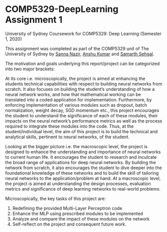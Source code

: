 # COMP5329-DeepLearning Assignment 1
University of Sydney Coursework for COMP5329: Deep Learning (Semester 1, 2020)

This assignment was completed as part of the COMP5329 unit of The University of Sydney by [Sanna Nazir](https://github.com/Sanna-Nazir), [Anshu Kumar](https://github.com/anshukr5) and [Samarth Sehgal](https://github.com/samarthsehgal97). 

The motivation and goals underlying this report/project can be categorized into two major brackets:

At its core i.e. microscopically, the project is aimed at enhancing the students technical capabilities with respect to building neural networks from scratch. It also focuses on building the student’s understanding of how a neural network works, and how that mathematical working can be translated into a coded application for implementation. Furthermore, by enforcing implementation of various modules such as dropout, batch normalization, weight decay, SGD momentum etc., this project encourages the student to understand the significance of each of these modules, their impacts on the neural network’s performance metrics as well as the process required to integrate these modules into the code. Thus, at the student/individual level, the aim of this project is to build the technical and analytical skills, pertinent to neural networks, of the student. 

Looking at the bigger picture i.e. the macroscopic level, the project is designed to enhance the understanding and importance of neural networks to current human life. It encourages the student to research and inculcate the broad range of applications for deep neural networks. By building the network from scratch, it also encourages the student to dive deeper into the foundational knowledge of these networks and to build the skill of tailoring neural networks to the application/problem at hand. At a macroscopic level, the project is aimed at understanding the design processes, evaluation metrics and significance of deep learning networks to real-world problems. 

Microscopically, the key tasks of this project are: 

  1. Redefining the provided Multi-Layer Perceptron code
  2. Enhance the MLP using prescribed modules to be implemented 
  3. Analyze and compare the impact of these modules on the network 
  4. Self-reflect on the project and consequent future work.